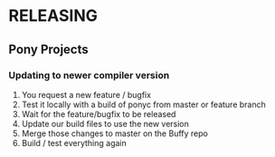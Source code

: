 # RELEASING
 
## Pony Projects

### Updating to newer compiler version

1. You request a new feature / bugfix
2. Test it locally with a build of ponyc from master or feature branch
3. Wait for the feature/bugfix to be released
4. Update our build files to use the new version
5. Merge those changes to master on the Buffy repo
6. Build / test everything again
